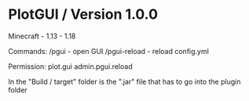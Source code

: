 # PlotGUI / Version 1.0.0
  Minecraft - 1.13 - 1.18

Commands: 
  /pgui - open GUI
  /pgui-reload - reload config.yml
  
Permission:
  plot.gui
  admin.pgui.reload

In the "Build / target" folder is the ".jar" file that has to go into the plugin folder

